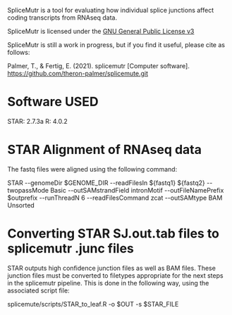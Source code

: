 SpliceMutr is a tool for evaluating how individual splice junctions affect coding transcripts from RNAseq data.

SpliceMutr is licensed under the [GNU General Public License v3](http://www.gnu.org/licenses/gpl-3.0.html)

SpliceMutr is still a work in progress, but if you find it useful, please cite as follows:

Palmer, T., & Fertig, E. (2021). splicemutr [Computer software]. https://github.com/theron-palmer/splicemute.git

# Software USED

STAR: 2.7.3a
R: 4.0.2

# STAR Alignment of RNAseq data

The fastq files were aligned using the following command:

STAR --genomeDir $GENOME_DIR --readFilesIn ${fastq1} ${fastq2} --twopassMode Basic --outSAMstrandField intronMotif --outFileNamePrefix $outprefix --runThreadN 6 --readFilesCommand zcat --outSAMtype BAM Unsorted

# Converting STAR SJ.out.tab files to splicemutr .junc files

STAR outputs high confidence junction files as well as BAM files. These junction files must be converted to filetypes appropriate for the next steps in the splicemutr pipeline. This is done in the following way, using the associated script file:

splicemute/scripts/STAR_to_leaf.R -o $OUT -s $STAR_FILE
